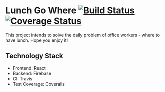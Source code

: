 # Lunch Go Where [![Build Status](https://travis-ci.org/malcolm-kee/lunch-go-where.svg?branch=master)](https://travis-ci.org/malcolm-kee/lunch-go-where) [![Coverage Status](https://coveralls.io/repos/github/malcolm-kee/lunch-go-where/badge.svg?branch=master)](https://coveralls.io/github/malcolm-kee/lunch-go-where?branch=master)

This project intends to solve the daily problem of office workers - where to have lunch.
Hope you enjoy it!

## Technology Stack

* Frontend: React
* Backend: Firebase
* CI: Travis
* Test Coverage: Coveralls
